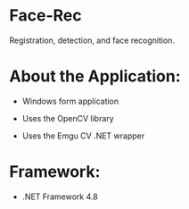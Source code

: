 # Face-Rec

Registration, detection, and face recognition.

# About the Application:

 - Windows form application
   
 - Uses the OpenCV library
 - Uses the Emgu CV .NET wrapper

# Framework:

  - .NET Framework 4.8
